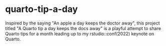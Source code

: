 # quarto-tip-a-day

Inspired by the saying "An apple a day keeps the doctor away", this project titled "A Quarto tip a day keeps the docs away" is a playful attempt to share Quarto tips for a month leading up to my rstudio::conf(2022) keynote on Quarto.
